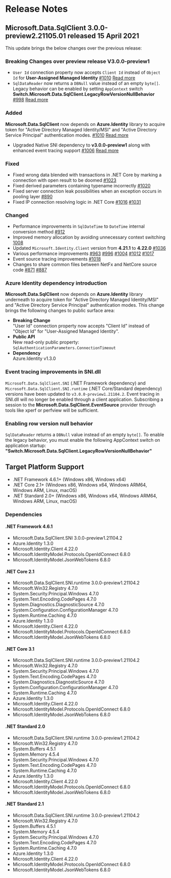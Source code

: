 # Release Notes

## Microsoft.Data.SqlClient 3.0.0-preview2.21105.01 released 15 April 2021

This update brings the below changes over the previous release:

### Breaking Changes over preview release V3.0.0-preview1
- `User Id` connection property now accepts `Client Id` instead of `Object Id` for **User-Assigned Managed Identity** [#1010](https://github.com/dotnet/SqlClient/pull/1010) [Read more](#azure-identity-dependency-introduction)
- `SqlDataReader` now returns a `DBNull` value instead of an empty `byte[]`. Legacy behavior can be enabled by setting `AppContext` switch **Switch.Microsoft.Data.SqlClient.LegacyRowVersionNullBehavior** [#998](https://github.com/dotnet/SqlClient/pull/998) [Read more](#enabling-row-version-null-behavior)

### Added
**Microsoft.Data.SqlClient** now depends on **Azure.Identity** library to acquire token for "Active Directory Managed Identity/MSI" and "Active Directory Service Principal" authentication modes. [#1010](https://github.com/dotnet/SqlClient/pull/1010) [Read more](#azure-identity-dependency-introduction)
- Upgraded Native SNI dependency to **v3.0.0-preview1** along with enhanced event tracing support [#1006](https://github.com/dotnet/SqlClient/pull/1006) [Read more](#event-tracing-improvements-in-sni.dll)

### Fixed
- Fixed wrong data blended with transactions in .NET Core by marking a connection with open result to be doomed [#1023](https://github.com/dotnet/SqlClient/pull/1023)
- Fixed derived parameters containing typename incorrectly [#1020](https://github.com/dotnet/SqlClient/pull/1020)
- Fixed server connection leak possibilities when an exception occurs in pooling layer [#890](https://github.com/dotnet/SqlClient/pull/890)
- Fixed IP connection resolving logic in .NET Core [#1016](https://github.com/dotnet/SqlClient/pull/1016) [#1031](https://github.com/dotnet/SqlClient/pull/1031)

### Changed
- Performance improvements in `SqlDateTime` to `DateTime` internal conversion method [#912](https://github.com/dotnet/SqlClient/pull/912)
- Improved memory allocation by avoiding unnecessary context switching [1008](https://github.com/dotnet/SqlClient/pull/1008)
- Updated `Microsoft.Identity.Client` version from **4.21.1** to **4.22.0** [#1036](https://github.com/dotnet/SqlClient/pull/1036)
- Various performance improvements [#963](https://github.com/dotnet/SqlClient/pull/963) [#996](https://github.com/dotnet/SqlClient/pull/996) [#1004](https://github.com/dotnet/SqlClient/pull/1004) [#1012](https://github.com/dotnet/SqlClient/pull/1012) [#1017](https://github.com/dotnet/SqlClient/pull/1017)
- Event source tracing improvements [#1018](https://github.com/dotnet/SqlClient/pull/1018)
- Changes to share common files between NetFx and NetCore source code [#871](https://github.com/dotnet/SqlClient/pull/871) [#887](https://github.com/dotnet/SqlClient/pull/887)

### Azure Identity dependency introduction
**Microsoft.Data.SqlClient** now depends on **Azure.Identity** library underneath to acquire token for "Active Directory Managed Identity/MSI" and "Active Directory Service Principal" authentication modes. This change brings the following changes to public surface area:

- **Breaking Change**  
  "User Id" connection property now accepts "Client Id" instead of "Object Id" for "User-Assigned Managed Identity".  
- **Public API**  
  New read-only public property: `SqlAuthenticationParameters.ConnectionTimeout`
- **Dependency**  
  Azure.Identity v1.3.0

### Event tracing improvements in SNI.dll
`Microsoft.Data.SqlClient.SNI` (.NET Framework dependency) and `Microsoft.Data.SqlClient.SNI.runtime` (.NET Core/Standard dependency) versions have been updated to `v3.0.0-preview1.21104.2`. Event tracing in SNI.dll will no longer be enabled through a client application. Subscribing a session to the **Microsoft.Data.SqlClient.EventSource** provider through tools like xperf or perfview will be sufficient.

### Enabling row version null behavior
`SqlDataReader` returns a `DBNull` value instead of an empty `byte[]`. To enable the legacy behavior, you must enable the following AppContext switch on application startup:
**"Switch.Microsoft.Data.SqlClient.LegacyRowVersionNullBehavior"**

## Target Platform Support

- .NET Framework 4.6.1+ (Windows x86, Windows x64)
- .NET Core 2.1+ (Windows x86, Windows x64, Windows ARM64, Windows ARM, Linux, macOS)
- .NET Standard 2.0+ (Windows x86, Windows x64, Windows ARM64, Windows ARM, Linux, macOS)

### Dependencies

#### .NET Framework 4.6.1

- Microsoft.Data.SqlClient.SNI 3.0.0-preview1.21104.2
- Azure.Identity 1.3.0
- Microsoft.Identity.Client 4.22.0
- Microsoft.IdentityModel.Protocols.OpenIdConnect 6.8.0
- Microsoft.IdentityModel.JsonWebTokens 6.8.0

#### .NET Core 2.1

- Microsoft.Data.SqlClient.SNI.runtime 3.0.0-preview1.21104.2
- Microsoft.Win32.Registry 4.7.0
- System.Security.Principal.Windows 4.7.0
- System.Text.Encoding.CodePages 4.7.0
- System.Diagnostics.DiagnosticSource 4.7.0
- System.Configuration.ConfigurationManager 4.7.0
- System.Runtime.Caching 4.7.0
- Azure.Identity 1.3.0
- Microsoft.Identity.Client 4.22.0
- Microsoft.IdentityModel.Protocols.OpenIdConnect 6.8.0
- Microsoft.IdentityModel.JsonWebTokens 6.8.0

#### .NET Core 3.1

- Microsoft.Data.SqlClient.SNI.runtime 3.0.0-preview1.21104.2
- Microsoft.Win32.Registry 4.7.0
- System.Security.Principal.Windows 4.7.0
- System.Text.Encoding.CodePages 4.7.0
- System.Diagnostics.DiagnosticSource 4.7.0
- System.Configuration.ConfigurationManager 4.7.0
- System.Runtime.Caching 4.7.0
- Azure.Identity 1.3.0
- Microsoft.Identity.Client 4.22.0
- Microsoft.IdentityModel.Protocols.OpenIdConnect 6.8.0
- Microsoft.IdentityModel.JsonWebTokens 6.8.0

#### .NET Standard 2.0

- Microsoft.Data.SqlClient.SNI.runtime 3.0.0-preview1.21104.2
- Microsoft.Win32.Registry 4.7.0
- System.Buffers 4.5.1
- System.Memory 4.5.4
- System.Security.Principal.Windows 4.7.0
- System.Text.Encoding.CodePages 4.7.0
- System.Runtime.Caching 4.7.0
- Azure.Identity 1.3.0
- Microsoft.Identity.Client 4.22.0
- Microsoft.IdentityModel.Protocols.OpenIdConnect 6.8.0
- Microsoft.IdentityModel.JsonWebTokens 6.8.0

#### .NET Standard 2.1

- Microsoft.Data.SqlClient.SNI.runtime 3.0.0-preview1.21104.2
- Microsoft.Win32.Registry 4.7.0
- System.Buffers 4.5.1
- System.Memory 4.5.4
- System.Security.Principal.Windows 4.7.0
- System.Text.Encoding.CodePages 4.7.0
- System.Runtime.Caching 4.7.0
- Azure.Identity 1.3.0
- Microsoft.Identity.Client 4.22.0
- Microsoft.IdentityModel.Protocols.OpenIdConnect 6.8.0
- Microsoft.IdentityModel.JsonWebTokens 6.8.0
